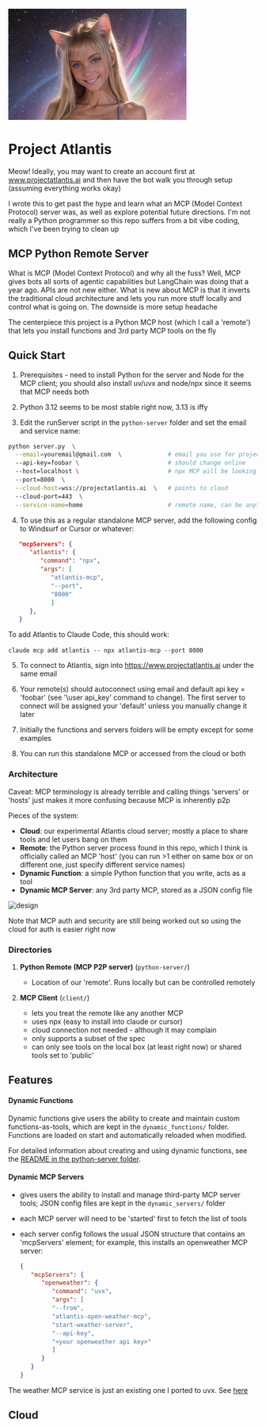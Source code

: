 ![happy](/happy.png)

# Project Atlantis
Meow! Ideally, you may want to create an account first at www.projectatlantis.ai and then have the bot walk you through setup (assuming everything works okay)

I wrote this to get past the hype and learn what an MCP (Model Context Protocol) server was, as well as explore potential future directions. I'm not really a Python programmer so this repo suffers from a bit vibe coding, which I've been trying to clean up

## MCP Python Remote Server

What is MCP (Model Context Protocol) and why all the fuss? Well, MCP gives bots all sorts of agentic capabilities but LangChain was doing that a year ago. APIs are not new either. What is new about MCP is that it inverts the traditional cloud architecture and lets you run more stuff locally and control what is going on. The downside is more setup headache

The centerpiece this project is a Python MCP host (which I call a 'remote') that lets you install functions and 3rd party MCP tools on the fly

## Quick Start

1. Prerequisites - need to install Python for the server and Node for the MCP client; you should also install uv/uvx and node/npx since it seems that MCP needs both


2. Python 3.12 seems to be most stable right now, 3.13 is iffy

3. Edit the runServer script in the `python-server` folder and set the email and service name:

```bash
python server.py  \
  --email=youremail@gmail.com  \             # email you use for project atlantis
  --api-key=foobar \                         # should change online
  --host=localhost \                         # npx MCP will be looking here to connect to remote (assumes there is at least one running locally)
  --port=8000  \
  --cloud-host=wss://projectatlantis.ai  \   # points to cloud
  --cloud-port=443  \
  --service-name=home                        # remote name, can be anything but must be unique across all machines
```
4. To use this as a regular standalone MCP server, add the following config to Windsurf or Cursor or whatever:

```json
   "mcpServers": {
      "atlantis": {
         "command": "npx",
         "args": [
            "atlantis-mcp",
            "--port",
            "8000"
            ]
      },
   }
```

To add Atlantis to Claude Code, this should work:

```claude mcp add atlantis -- npx atlantis-mcp --port 8000```

5. To connect to Atlantis, sign into https://www.projectatlantis.ai under the same email

6. Your remote(s) should autoconnect using email and default api key = 'foobar' (see '\user api_key' command to change). The first server to connect will be assigned your 'default' unless you manually change it later

7. Initially the functions and servers folders will be empty except for some examples

8. You can run this standalone MCP or accessed from the cloud or both

### Architecture

Caveat: MCP terminology is already terrible and calling things 'servers' or 'hosts' just makes it more confusing because MCP is inherently p2p

Pieces of the system:

- **Cloud**: our experimental Atlantis cloud server; mostly a place to share tools and let users bang on them
- **Remote**: the Python server process found in this repo, which I think is officially called an MCP 'host' (you can run >1 either on same box or on different one, just specify different service names)
- **Dynamic Function**: a simple Python function that you write, acts as a tool
- **Dynamic MCP Server**: any 3rd party MCP, stored as a JSON config file

![design](/design.png)

Note that MCP auth and security are still being worked out so using the cloud for auth is easier right now

### Directories

1. **Python Remote (MCP P2P server)** (`python-server/`)
   - Location of our 'remote'. Runs locally but can be controlled remotely

2. **MCP Client** (`client/`)
   - lets you treat the remote like any another MCP
   - uses npx (easy to install into claude or cursor)
   - cloud connection not needed - although it may complain
   - only supports a subset of the spec
   - can only see tools on the local box (at least right now) or shared
     tools set to 'public'


## Features

#### Dynamic Functions

Dynamic functions give users the ability to create and maintain custom functions-as-tools, which are kept in the `dynamic_functions/` folder. Functions are loaded on start and automatically reloaded when modified.

For detailed information about creating and using dynamic functions, see the [README in the python-server folder](python-server/README.dynamic_functions.md).

#### Dynamic MCP Servers

- gives users the ability to install and manage third-party MCP server tools; JSON config files are kept in the `dynamic_servers/` folder
- each MCP server will need to be 'started' first to fetch the list of tools
- each server config follows the usual JSON structure that contains an 'mcpServers' element; for example, this installs an openweather MCP server:

   ```json
   {
      "mcpServers": {
         "openweather": {
            "command": "uvx",
            "args": [
            "--from",
            "atlantis-open-weather-mcp",
            "start-weather-server",
            "--api-key",
            "<your openweather api key>"
            ]
         }
      }
   }
   ```

The weather MCP service is just an existing one I ported to uvx. See [here](https://github.com/ProjectAtlantis-dev/atlantis-open-weather-mcp)


## Cloud

